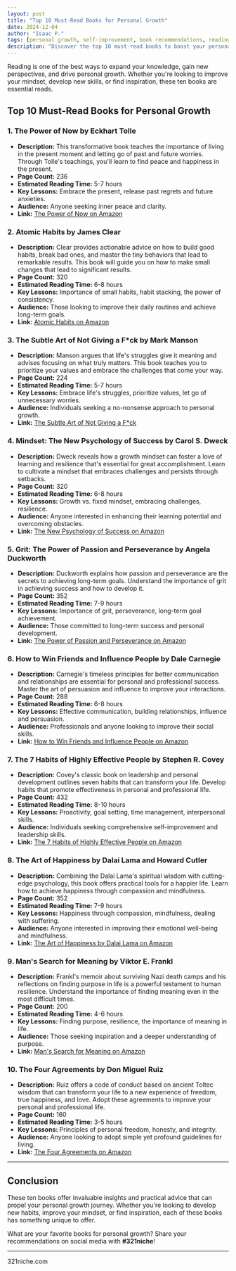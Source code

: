 ```yaml
---
layout: post
title: "Top 10 Must-Read Books for Personal Growth"
date: 2024-12-04
author: "Isaac P."
tags: [personal growth, self-improvement, book recommendations, reading list]
description: "Discover the top 10 must-read books to boost your personal growth, enhance your skills, and inspire you to reach new heights."
---
```


Reading is one of the best ways to expand your knowledge, gain new perspectives, and drive personal growth. Whether you're looking to improve your mindset, develop new skills, or find inspiration, these ten books are essential reads.

## Top 10 Must-Read Books for Personal Growth

### 1. **The Power of Now by Eckhart Tolle**
- **Description:** This transformative book teaches the importance of living in the present moment and letting go of past and future worries. Through Tolle's teachings, you'll learn to find peace and happiness in the present.
- **Page Count:** 236
- **Estimated Reading Time:** 5-7 hours
- **Key Lessons:** Embrace the present, release past regrets and future anxieties.
- **Audience:** Anyone seeking inner peace and clarity.
- **Link:** [The Power of Now on Amazon](https://amzn.to/4fYsJ2W)

### 2. **Atomic Habits by James Clear**
- **Description:** Clear provides actionable advice on how to build good habits, break bad ones, and master the tiny behaviors that lead to remarkable results. This book will guide you on how to make small changes that lead to significant results.
- **Page Count:** 320
- **Estimated Reading Time:** 6-8 hours
- **Key Lessons:** Importance of small habits, habit stacking, the power of consistency.
- **Audience:** Those looking to improve their daily routines and achieve long-term goals.
- **Link:** [Atomic Habits on Amazon](https://amzn.to/4fXht79)

### 3. **The Subtle Art of Not Giving a F*ck by Mark Manson**
- **Description:** Manson argues that life's struggles give it meaning and advises focusing on what truly matters. This book teaches you to prioritize your values and embrace the challenges that come your way.
- **Page Count:** 224
- **Estimated Reading Time:** 5-7 hours
- **Key Lessons:** Embrace life's struggles, prioritize values, let go of unnecessary worries.
- **Audience:** Individuals seeking a no-nonsense approach to personal growth.
- **Link:** [The Subtle Art of Not Giving a F*ck](https://amzn.to/3D9I7uL)

### 4. **Mindset: The New Psychology of Success by Carol S. Dweck**
- **Description:** Dweck reveals how a growth mindset can foster a love of learning and resilience that's essential for great accomplishment. Learn to cultivate a mindset that embraces challenges and persists through setbacks.
- **Page Count:** 320
- **Estimated Reading Time:** 6-8 hours
- **Key Lessons:** Growth vs. fixed mindset, embracing challenges, resilience.
- **Audience:** Anyone interested in enhancing their learning potential and overcoming obstacles.
- **Link:** [The New Psychology of Success on Amazon](https://amzn.to/41gBhO6)

### 5. **Grit: The Power of Passion and Perseverance by Angela Duckworth**
- **Description:** Duckworth explains how passion and perseverance are the secrets to achieving long-term goals. Understand the importance of grit in achieving success and how to develop it.
- **Page Count:** 352
- **Estimated Reading Time:** 7-9 hours
- **Key Lessons:** Importance of grit, perseverance, long-term goal achievement.
- **Audience:** Those committed to long-term success and personal development.
- **Link:** [The Power of Passion and Perseverance on Amazon](https://amzn.to/3B8580J)

### 6. **How to Win Friends and Influence People by Dale Carnegie**
- **Description:** Carnegie's timeless principles for better communication and relationships are essential for personal and professional success. Master the art of persuasion and influence to improve your interactions.
- **Page Count:** 288
- **Estimated Reading Time:** 6-8 hours
- **Key Lessons:** Effective communication, building relationships, influence and persuasion.
- **Audience:** Professionals and anyone looking to improve their social skills.
- **Link:** [How to Win Friends and Influence People on Amazon](https://amzn.to/3ZlquQ5)

### 7. **The 7 Habits of Highly Effective People by Stephen R. Covey**
- **Description:** Covey's classic book on leadership and personal development outlines seven habits that can transform your life. Develop habits that promote effectiveness in personal and professional life.
- **Page Count:** 432
- **Estimated Reading Time:** 8-10 hours
- **Key Lessons:** Proactivity, goal setting, time management, interpersonal skills.
- **Audience:** Individuals seeking comprehensive self-improvement and leadership skills.
- **Link:** [The 7 Habits of Highly Effective People on Amazon](https://amzn.to/3Bp49sW)

### 8. **The Art of Happiness by Dalai Lama and Howard Cutler**
- **Description:** Combining the Dalai Lama's spiritual wisdom with cutting-edge psychology, this book offers practical tools for a happier life. Learn how to achieve happiness through compassion and mindfulness.
- **Page Count:** 352
- **Estimated Reading Time:** 7-9 hours
- **Key Lessons:** Happiness through compassion, mindfulness, dealing with suffering.
- **Audience:** Anyone interested in improving their emotional well-being and mindfulness.
- **Link:** [The Art of Happiness by Dalai Lama on Amazon](https://amzn.to/3VqFNpB)

### 9. **Man's Search for Meaning by Viktor E. Frankl**
- **Description:** Frankl's memoir about surviving Nazi death camps and his reflections on finding purpose in life is a powerful testament to human resilience. Understand the importance of finding meaning even in the most difficult times.
- **Page Count:** 200
- **Estimated Reading Time:** 4-6 hours
- **Key Lessons:** Finding purpose, resilience, the importance of meaning in life.
- **Audience:** Those seeking inspiration and a deeper understanding of purpose.
- **Link:** [Man's Search for Meaning on Amazon](https://amzn.to/3Vmvxic)

### 10. **The Four Agreements by Don Miguel Ruiz**
- **Description:** Ruiz offers a code of conduct based on ancient Toltec wisdom that can transform your life to a new experience of freedom, true happiness, and love. Adopt these agreements to improve your personal and professional life.
- **Page Count:** 160
- **Estimated Reading Time:** 3-5 hours
- **Key Lessons:** Principles of personal freedom, honesty, and integrity.
- **Audience:** Anyone looking to adopt simple yet profound guidelines for living.
- **Link:** [The Four Agreements on Amazon](https://amzn.to/3Vpww0X)

---

## Conclusion

These ten books offer invaluable insights and practical advice that can propel your personal growth journey. Whether you're looking to develop new habits, improve your mindset, or find inspiration, each of these books has something unique to offer.

What are your favorite books for personal growth? Share your recommendations on social media with **#321niche**!

---
321niche.com

